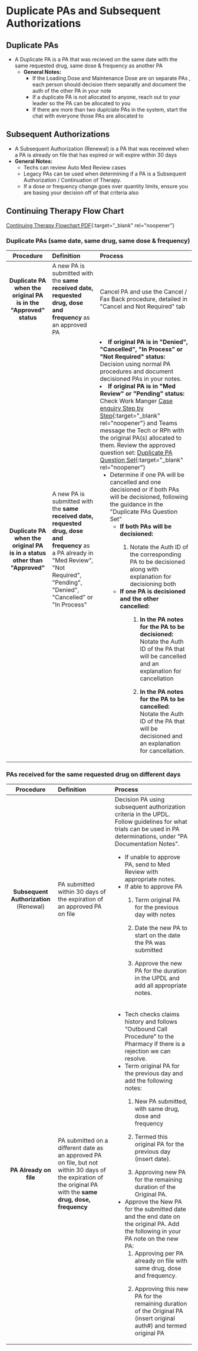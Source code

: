 # Duplicate PAs and Subsequent Authorizations

## Duplicate PAs

- A Duplicate PA is a PA that was recieved on the same date with the same requested drug, same dose & frequency as another PA
  - **General Notes:**
    - If the Loading Dose and Maintenance Dose are on separate PAs , each person should decision them separatly and document the auth of the other PA in your note
    - If a duplicate PA is not allocated to anyone, reach out to your leader so the PA can be allocated to you
    - If there are more than two duplciate PAs in the system, start the chat with everyone those PAs are allocated to
      
## Subsequent Authorizations

- A Subsequent Authorization (Renewal) is a PA that was receieved when a PA is already on file that has expired or will expire within 30 days
- **General Notes:**
  - Techs can review Auto Med Review cases
  - Legacy PAs can be used when determining if a PA is a Subsequent Authorization / Continuation of Therapy.
  - If a dose or frequency change goes over quantity limits, ensure you are basing your decision off of that criteria also 

## Continuing Therapy Flow Chart

[Continuing Therapy Flowchart PDF](https://mygainwell-my.sharepoint.com/:b:/g/personal/emily_reinhart_gainwelltechnologies_com/EWiP5ZNS24NMvTvXpHh_r-MBvzlKu647A0WInMyz4NFFQg?e=E04VAy){:target="_blank" rel="noopener"}

### Duplicate PAs (same date, same drug, same dose & frequency)
| Procedure | Definition | Process |
|:---:|:---|:---|
|**Duplicate PA when the original PA is in the "Approved" status** | A new PA is submitted with the **same received date, requested drug, dose and frequency** as an approved PA | Cancel PA and use the Cancel / Fax Back procedure, detailed in "Cancel and Not Required" tab   |
|**Duplicate PA when the original PA is in a status other than "Approved"**  | A new PA is submitted with the **same received date, requested drug, dose and frequency** as a PA already in "Med Review", "Not Required", "Pending", "Denied", "Cancelled" or "In Process" | </li><li>**If original PA is in "Denied", "Cancelled", "In Process" or "Not Required" status:** Decision using normal PA procedures and document decisioned PAs in your notes.   </li><li>**If original PA is in "Med Review" or "Pending" status:** Check Work Manger [Case enquiry Step by Step](https://mygainwell-my.sharepoint.com/:w:/g/personal/emily_reinhart_gainwelltechnologies_com/EXv7ym0Yd8JNjfg1an6ktScBqc8ZFoy8387geimETealFw?e=3SA0PX){:target="_blank" rel="noopener"}   and Teams message the Tech or RPh with the original PA(s) allocated to them. Review the approved question set: [Duplicate PA Question Set](https://mygainwell-my.sharepoint.com/:w:/g/personal/emily_reinhart_gainwelltechnologies_com/ERgJWVAIeSlHmYxHXD4qyo4Bu_WG_CittrGTcpp97iUvNg?e=g7D12b){:target="_blank" rel="noopener"} <ul><li>Determine if one PA will be cancelled and one decisioned or if both PAs will be decisioned, following the guidance in the "Duplicate PAs Question Set"  <ul><li>**If both PAs will be decisioned:**  </li><ol><li>Notate the Auth ID of the corresponding PA to be decisioned along with explanation for decisioning both  <ul></ol><li>**If one PA is decisioned and the other cancelled:** </li><ol><ol><li>**In the PA notes for the PA to be decisioned:** Notate the Auth ID of the PA that will be cancelled and an explanation for cancellation  </li><ol></ol><li>**In the PA notes for the PA to be cancelled:** Notate the Auth ID of the PA that will be decisioned and an explanation for cancellation. | 


### PAs received for the same requested drug on different days
| Procedure | Definition | Process |
|:---:|:---|:---|
| **Subsequent Authorization** (Renewal) | PA submitted within 30 days of the expiration of an approved PA on file | Decision PA using subsequent authorization criteria in the UPDL. Follow guidelines for what trials can be used in PA determinations, under "PA Documentation Notes".  <ul><li>If unable to approve PA, send to Med Review with appropriate notes. </li></ol></ol><li>If able to approve PA  </li><ol><li>Term original PA for the previous day with notes </li><ol></ol><li>Date the new PA to start on the date the PA was submitted </li><ol></ol><li>Approve the new PA for the duration in the UPDL and add all appropriate notes.  |
| **PA Already on file** | PA submitted on a different date as an approved PA on file, but not within 30 days of the expiration of the original PA with the **same drug, dose, frequency** | <ul><li>Tech checks claims history and follows "Outbound Call Procedure" to the Pharmacy if there is a rejection we can resolve. </li></ol></ol><li>Term original PA for the previous day and add the following notes:  </li><ol><li>New PA submitted, with same drug, dose and frequency </li><ol></ol><li>Termed this original PA for the previous day (insert date). </li><ol></ol><li>Approving new PA for the remaining duration of the Original PA. </li></ol><li>Approve the New PA for the submitted date and the end date on the original PA. Add the following in your PA note on the new PA: <ol><li>Approving per PA already on file with same drug, dose and frequency. </li><ol></ol><li>Approving this new PA for the remaining duration of the Original PA (insert original auth#) and termed original PA |

